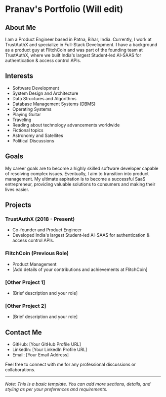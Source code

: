 # Pranav's Portfolio (Will edit)

## About Me
I am a Product Engineer based in Patna, Bihar, India. Currently, I work at TrustAuthX and specialize in Full-Stack Development. I have a background as a product guy at FlitchCoin and was part of the founding team at TrustAuthX, where we built India's largest Student-led AI-SAAS for authentication & access control APIs.

## Interests
- Software Development
- System Design and Architecture
- Data Structures and Algorithms
- Database Management Systems (DBMS)
- Operating Systems
- Playing Guitar
- Traveling
- Reading about technology advancements worldwide
- Fictional topics
- Astronomy and Satellites
- Political Discussions

## Goals
My career goals are to become a highly skilled software developer capable of resolving complex issues. Eventually, I aim to transition into product management. My ultimate aspiration is to become a successful SaaS entrepreneur, providing valuable solutions to consumers and making their lives easier.

## Projects
### TrustAuthX (2018 - Present)
- Co-founder and Product Engineer
- Developed India's largest Student-led AI-SAAS for authentication & access control APIs.

### FlitchCoin (Previous Role)
- Product Management
- [Add details of your contributions and achievements at FlitchCoin]

### [Other Project 1]
- [Brief description and your role]

### [Other Project 2]
- [Brief description and your role]

## Contact Me
- GitHub: [Your GitHub Profile URL]
- LinkedIn: [Your LinkedIn Profile URL]
- Email: [Your Email Address]

Feel free to connect with me for any professional discussions or collaborations.

---

*Note: This is a basic template. You can add more sections, details, and styling as per your preferences and requirements.*
